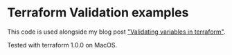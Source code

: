 # Terraform Validation examples

This code is used alongside my blog post ["Validating variables in terraform"](https://kevingimbel.de/blog/2021/06/validating-variables-in-terraform/). 

Tested with terraform 1.0.0 on MacOS.
